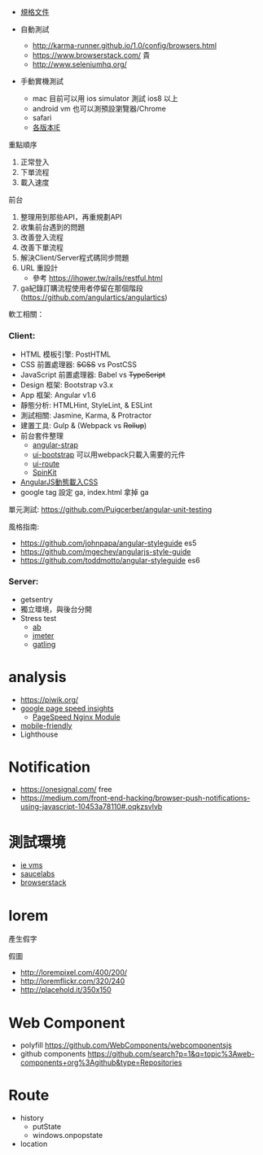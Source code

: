 * [規格文件](http://sony1708.pixnet.net/blog/post/29993099--網站企劃--將網站需求與功能寫成規格文件?fref=gc)


* 自動測試
	* http://karma-runner.github.io/1.0/config/browsers.html
	* https://www.browserstack.com/ 貴
	* http://www.seleniumhq.org/
* 手動實機測試
	* mac 目前可以用 ios simulator 測試 ios8 以上
	* android vm 也可以測預設瀏覽器/Chrome
	* safari
	* [各版本IE](https://developer.microsoft.com/en-us/microsoft-edge/tools/vms/)

重點順序

1. 正常登入
2. 下單流程
3. 載入速度


前台

1. 整理用到那些API，再重規劃API
2. 收集前台遇到的問題
3. 改善登入流程
4. 改善下單流程
5. 解決Client/Server程式碼同步問題
6. URL 重設計
    * 參考 https://ihower.tw/rails/restful.html
7. ga紀錄訂購流程使用者停留在那個階段 (https://github.com/angulartics/angulartics)


軟工相關：

### Client:

* HTML 模板引擎: PostHTML
* CSS 前置處理器: ~~SCSS~~ vs PostCSS
* JavaScript 前置處理器: Babel vs ~~TypeScript~~
* Design 框架: Bootstrap v3.x
* App 框架: Angular v1.6
* 靜態分析: HTMLHint, StyleLint, & ESLint
* 測試相關: Jasmine, Karma, & Protractor
* 建置工具: Gulp & (Webpack vs ~~Rollup~~)
* 前台套件整理
    * [angular-strap](http://mgcrea.github.io/angular-strap/)
    * [ui-bootstrap](https://github.com/angular-ui/bootstrap#webpack--jspm)  可以用webpack只載入需要的元件
    * [ui-route](https://github.com/angular-ui/ui-router)
    * [SpinKit](https://github.com/tobiasahlin/SpinKit)
* [AngularJS動態載入CSS](http://stackoverflow.com/questions/15193492/how-to-include-view-partial-specific-styling-in-angularjs)
* google tag 設定 ga, index.html 拿掉 ga


單元測試: https://github.com/Puigcerber/angular-unit-testing

風格指南:
* https://github.com/johnpapa/angular-styleguide  es5
* https://github.com/mgechev/angularjs-style-guide
* https://github.com/toddmotto/angular-styleguide  es6

### Server:

* getsentry
* 獨立環境，與後台分開
* Stress test
    * [ab](https://httpd.apache.org/docs/2.4/programs/ab.html)
    * [jmeter](http://jmeter.apache.org/)
    * [gatling](http://gatling.io/)


# analysis

* https://piwik.org/
* [google page speed insights](https://developers.google.com/speed/pagespeed/insights)
    * [PageSpeed Nginx Module](https://developers.google.com/speed/pagespeed/module/)
* [mobile-friendly](https://search.google.com/search-console/mobile-friendly)
* Lighthouse



# Notification

* https://onesignal.com/  free
* https://medium.com/front-end-hacking/browser-push-notifications-using-javascript-10453a78110#.oqkzsvlvb



# 測試環境

* [ie vms]
* [saucelabs]
* [browserstack]


[saucelabs]: https://saucelabs.com/
[browserstack]: https://www.browserstack.com/
[ie vms]: https://developer.microsoft.com/en-us/microsoft-edge/tools/vms/
[in-app browser]: http://www.stateofdigital.com/facebook-browser-biggest-browser-ignore/


# lorem

產生假字

假圖
* http://lorempixel.com/400/200/
* http://loremflickr.com/320/240
* http://placehold.it/350x150

# Web Component

* polyfill https://github.com/WebComponents/webcomponentsjs
* github components https://github.com/search?p=1&q=topic%3Aweb-components+org%3Agithub&type=Repositories


# Route

* history
	* putState
	* windows.onpopstate
* location
